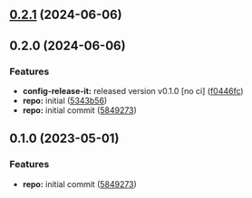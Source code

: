 

## [0.2.1](https://github.com/davidobodo/monorepo-semantic-releases/compare/@mono/config-release-it-v0.2.0...@mono/config-release-it-v0.2.1) (2024-06-06)

## 0.2.0 (2024-06-06)


### Features

* **config-release-it:** released version v0.1.0 [no ci] ([f0446fc](https://github.com/davidobodo/monorepo-semantic-releases/commit/f0446fc59c62a71c8d9847d38f6de84f001540ad))
* **repo:** initial ([5343b56](https://github.com/davidobodo/monorepo-semantic-releases/commit/5343b5647e8fa968065f087b7458633f9bd1b842))
* **repo:** initial commit ([5849273](https://github.com/davidobodo/monorepo-semantic-releases/commit/58492737f01fe3a2fd98e0b2b3c0646e6850a8db))

## 0.1.0 (2023-05-01)


### Features

* **repo:** initial commit ([5849273](https://github.com/b12k/monorepo-semantic-releases/commit/58492737f01fe3a2fd98e0b2b3c0646e6850a8db))